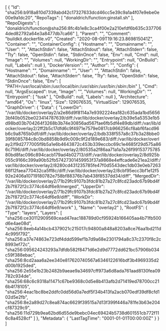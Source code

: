 [
  {
    "Id": "sha256:b918a810d7339abd42c17327633dcd46cc5e39c9a1a4f07e9ebe0e00e9a1dc20",
    "RepoTags": [
      "donaldrich/function:ginstall.sh"
    ],
    "RepoDigests": [
      "donaldrich/function@sha256:8fc4b1e8c3ca4f00e2a210efdf6b635c3377064ded82792a64e3a8477db7ca66"
    ],
    "Parent": "",
    "Comment": "buildkit.dockerfile.v0",
    "Created": "2020-08-09T19:16:23.869815041Z",
    "Container": "",
    "ContainerConfig": {
      "Hostname": "",
      "Domainname": "",
      "User": "",
      "AttachStdin": false,
      "AttachStdout": false,
      "AttachStderr": false,
      "Tty": false,
      "OpenStdin": false,
      "StdinOnce": false,
      "Env": null,
      "Cmd": null,
      "Image": "",
      "Volumes": null,
      "WorkingDir": "",
      "Entrypoint": null,
      "OnBuild": null,
      "Labels": null
    },
    "DockerVersion": "",
    "Author": "",
    "Config": {
      "Hostname": "",
      "Domainname": "",
      "User": "",
      "AttachStdin": false,
      "AttachStdout": false,
      "AttachStderr": false,
      "Tty": false,
      "OpenStdin": false,
      "StdinOnce": false,
      "Env": [
        "PATH=/usr/local/sbin:/usr/local/bin:/usr/sbin:/usr/bin:/sbin:/bin"
      ],
      "Cmd": null,
      "ArgsEscaped": true,
      "Image": "",
      "Volumes": null,
      "WorkingDir": "",
      "Entrypoint": [
        "tusk"
      ],
      "OnBuild": null,
      "Labels": null
    },
    "Architecture": "amd64",
    "Os": "linux",
    "Size": 129076535,
    "VirtualSize": 129076535,
    "GraphDriver": {
      "Data": {
        "LowerDir": "/var/lib/docker/overlay2/a2e86d9f8114a7e9392224ea182c635ada1bd56563bf40b052be023414787639/diff:/var/lib/docker/overlay2/b39e5a5353e1b5d98bd03b704264f3268b3b74e30856ad567fae6fb5df4e89db/diff:/var/lib/docker/overlay2/2ff2b5c17dfd6c9f4971e7579e0817cb966256cf8abf6facd96b6c9a8765b0df/diff:/var/lib/docker/overlay2/bdb338f557a8c37b3a28bbe039f8085784c8c0bd8858b9d9c009c9f2d189e683/diff:/var/lib/docker/overlay2/f9d2777005f9b5a1e6b4643872c453b339eccbc69c1e4685f29d575a866c7196/diff:/var/lib/docker/overlay2/80535a2f86aa71a1a7a26f9915377578580bd8fac096c894cacb179ad4b02713/diff:/var/lib/docker/overlay2/8d925b055c9166c399a90b52fb57427301459953f37a9868e4effcade6e21ea2/diff:/var/lib/docker/overlay2/8280cd431235785fe47f0d5543dec1db03e0eb726366f12faea770432ca5ff8c/diff:/var/lib/docker/overlay2/8cbf95ecc3bf1e12f592e2406a10719180782e758bf88376b7ab438f8537dd34/diff",
        "MergedDir": "/var/lib/docker/overlay2/71b29fc9107b3fdc81b27a27c8fcd23adc67b9bd4f2b7f872f2c3774c64df6e9/merged",
        "UpperDir": "/var/lib/docker/overlay2/71b29fc9107b3fdc81b27a27c8fcd23adc67b9bd4f2b7f872f2c3774c64df6e9/diff",
        "WorkDir": "/var/lib/docker/overlay2/71b29fc9107b3fdc81b27a27c8fcd23adc67b9bd4f2b7f872f2c3774c64df6e9/work"
      },
      "Name": "overlay2"
    },
    "RootFS": {
      "Type": "layers",
      "Layers": [
        "sha256:ce30112909569cead47eac188789d0cf95924b166405aa4b71fb500d6e4ae08d",
        "sha256:8eeb4a14bcb4379021c215017c94800a848a8203a8ce76aa1bd211d4c995f792",
        "sha256:a37e74863e723df4ddd599ef1b7d9a68e2301794a8c37c2370f8c2c8993ef72c",
        "sha256:095624243293a7dfdb582f8471d6e2d9d7772dd621bc57906b034c59f388ebac",
        "sha256:8cd2aaa6a2ee340e817620740567a6346122616bdf3b4969335d2d00b1925ded",
        "sha256:2e55e1b23b2482b9aeae9a34697cff973a6d8ada761aad8130fea09782c934de",
        "sha256:68c6c9318a11471c67be9368c0d5e8b413afb2d71419ed78700cc216b4f78105",
        "sha256:4eac1bc8be2ddfc0dd56d0a7edf5f34b413fa2acb070edf39df8cfd102d5e2fb",
        "sha256:8e2a89d27c8ea874ac6629f39515a7d13f399f446a781fe3b63e204cf87329c9",
        "sha256:11d729b9ea62bd6d55de9bebc04ec69424b5738d601551cb772f116c8a4528cf"
      ]
    },
    "Metadata": {
      "LastTagTime": "0001-01-01T00:00:00Z"
    }
  }
]
